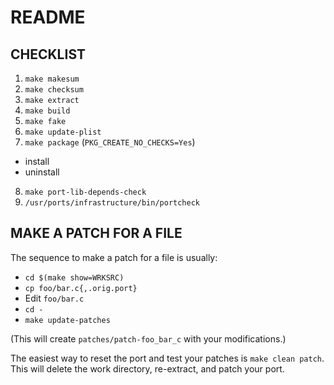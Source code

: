 # README #

## CHECKLIST ##

1. `make makesum`
2. `make checksum`
3. `make extract`
4. `make build`
5. `make fake`
6. `make update-plist`
7. `make package` (`PKG_CREATE_NO_CHECKS=Yes`)
  * install
  * uninstall
8. `make port-lib-depends-check`
9. `/usr/ports/infrastructure/bin/portcheck`

## MAKE A PATCH FOR A FILE ##

The sequence to make a patch for a file is usually:

- `cd $(make show=WRKSRC)`
- `cp foo/bar.c{,.orig.port}`
- Edit `foo/bar.c`
- `cd -`
- `make update-patches`

(This will create `patches/patch-foo_bar_c` with your modifications.)

The easiest way to reset the port and test your patches is `make clean
patch`. This will delete the work directory, re-extract, and patch
your port.
